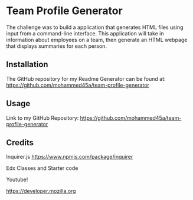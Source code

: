 # Team Profile Generator

The challenge was to build a application that generates HTML files using input from a command-line interface. This application will take in information about employees on a team, then generate an HTML webpage that displays summaries for each person.

## Installation
The GitHub repository for my Readme Generator can be found at: https://github.com/mohammed45a/team-profile-generator

## Usage
Link to my GitHub Repository: https://github.com/mohammed45a/team-profile-generator

## Credits
Inquirer.js https://www.npmjs.com/package/inquirer

Edx Classes and Starter code

Youtube!

https://developer.mozilla.org


